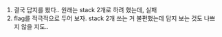 1. 결국 답지를 봤다.. 원래는 stack 2개로 하려 했는데, 실패
2. flag를 적극적으로 두어 보자. stack 2개 쓰는 거 불편했는데 답지 보는 것도 나쁘지 않을 지도..
